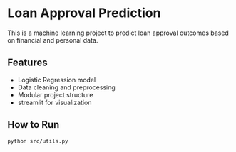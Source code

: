 # Loan Approval Prediction

This is a machine learning project to predict loan approval outcomes based on financial and personal data.

## Features
- Logistic Regression model
- Data cleaning and preprocessing
- Modular project structure
- streamlit for visualization

## How to Run
```bash
python src/utils.py
